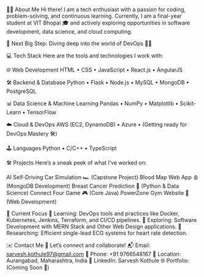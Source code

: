 🧑‍💻 About Me
Hi there! I am a tech enthusiast with a passion for coding, problem-solving, and continuous learning. Currently, I am a final-year student at VIT Bhopal 🎓 and actively exploring opportunities in software development, data science, and cloud computing.

🌱 Next Big Step: Diving deep into the world of DevOps 🔧🚀

💻 Tech Stack
Here are the tools and technologies I work with:

🌐 Web Development
HTML • CSS • JavaScript • React.js • AngularJS

🛠️ Backend & Database
Python • Flask • Node.js • MySQL • MongoDB • PostgreSQL

📊 Data Science & Machine Learning
Pandas • NumPy • Matplotlib • Scikit-Learn • TensorFlow

☁️ Cloud & DevOps
AWS (EC2, DynamoDB) • Azure • (Getting ready for DevOps Mastery 🛠️)

🕹️ Languages
Python  • C/C++ • TypeScript

🛠️ Projects
Here’s a sneak peek of what I’ve worked on:

AI Self-Driving Car Simulation 🏎️ (Capstone Project)
Blood Map Web App 🩸 (MongoDB Development)
Breast Cancer Prediction 🔬 (Python & Data Science)
Connect Four Game 🎮 (Core Java)
PowerZone Gym Website 💪 (Web Development)

🎯 Current Focus
🌱 Learning: DevOps tools and practices like Docker, Kubernetes, Jenkins, Terraform, and CI/CD pipelines.
🚀 Exploring: Software Development with MERN Stack and Other Web Design applications.
📘 Researching: Efficient single-lead ECG systems for heart rate detection.

✉️ Contact Me
🔗 Let’s connect and collaborate!
📬 Email: sarvesh.kothule97@gmail.com
📱 Phone: +91 9766548167
📍 Location: Aurangabad, Maharashtra, India
💼 LinkedIn: Sarvesh Kothule
🌐 Portfolio: (Coming Soon 🚀)
